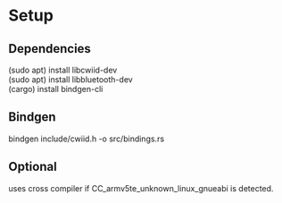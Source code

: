 # Setup
## Dependencies
(sudo apt) install libcwiid-dev<br>
(sudo apt) install libbluetooth-dev<br>
(cargo) install bindgen-cli<br>

## Bindgen
bindgen include/cwiid.h -o src/bindings.rs

## Optional
uses cross compiler if CC_armv5te_unknown_linux_gnueabi is detected.